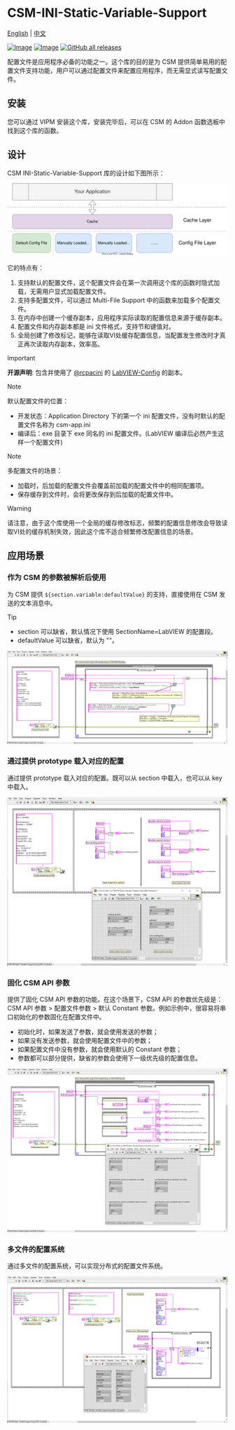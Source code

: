 # CSM-INI-Static-Variable-Support

[English](./README.md) | [中文](./README(zh-cn).md)

[![Image](https://www.vipm.io/package/nevstop_lib_csm_ini_static_variable_support/badge.svg?metric=installs)](https://www.vipm.io/package/nevstop_lib_csm_ini_static_variable_support/)
[![Image](https://www.vipm.io/package/nevstop_lib_csm_ini_static_variable_support/badge.svg?metric=stars)](https://www.vipm.io/package/nevstop_lib_csm_ini_static_variable_support/)
[![GitHub all releases](https://img.shields.io/github/downloads/NEVSTOP-LAB/CSM-INI-Static-Variable-Support/total)](https://github.com/NEVSTOP-LAB/CSM-INI-Static-Variable-Support/releases)

配置文件是应用程序必备的功能之一。这个库的目的是为 CSM 提供简单易用的配置文件支持功能，用户可以通过配置文件来配置应用程序，而无需显式读写配置文件。

## 安装

您可以通过 VIPM 安装这个库，安装完毕后，可以在 CSM 的 Addon 函数选板中找到这个库的函数。

## 设计

CSM INI-Static-Variable-Support 库的设计如下图所示：

![image](.github/csm-ini-variable-cache-design.svg)

它的特点有：

1. 支持默认的配置文件，这个配置文件会在第一次调用这个库的函数时隐式加载，无需用户显式加载配置文件。
2. 支持多配置文件，可以通过 Multi-File Support 中的函数来加载多个配置文件。
3. 在内存中创建一个缓存副本，应用程序实际读取的配置信息来源于缓存副本。
4. 配置文件和内存副本都是 ini 文件格式，支持节和键值对。
5. 全局创建了修改标记，能够在读取VI处缓存配置信息，当配置发生修改时才真正再次读取内存副本，效率高。

> [!IMPORTANT]
> **开源声明**: 包含并使用了 [@rcpacini](https://github.com/rcpacini) 的 [LabVIEW-Config](https://github.com/rcpacini/LabVIEW-Config) 的副本。

> [!NOTE]
> 默认配置文件的位置：
>
> - 开发状态：Application Directory 下的第一个 ini 配置文件，没有时默认的配置文件名称为 csm-app.ini
> - 编译后：exe 目录下 exe 同名的 ini 配置文件。(LabVIEW 编译后必然产生这样一个配置文件)

> [!NOTE]
> 多配置文件的场景：
>
> - 加载时，后加载的配置文件会覆盖前加载的配置文件中的相同配置项。
> - 保存缓存到文件时，会将更改保存到后加载的配置文件中。

> [!WARNING]
> 请注意，由于这个库使用一个全局的缓存修改标志，频繁的配置信息修改会导致读取VI处的缓存机制失效，因此这个库不适合频繁修改配置信息的场景。

## 应用场景

### 作为 CSM 的参数被解析后使用

为 CSM 提供 `${section.variable:defaultValue}` 的支持，直接使用在 CSM 发送的文本消息中。

> [!TIP]
>
> - section 可以缺省，默认情况下使用 SectionName=LabVIEW 的配置段。
> - defaultValue 可以缺省，默认为 ""。

![image](.github/1.png)

### 通过提供 prototype 载入对应的配置

通过提供 prototype 载入对应的配置。既可以从 section 中载入，也可以从 key 中载入。

![image](.github/2.png)

### 固化 CSM API 参数

提供了固化 CSM API 参数的功能。在这个场景下，CSM API 的参数优先级是：CSM API 参数 > 配置文件参数 > 默认 Constant 参数。例如示例中，很容易将串口初始化的参数固化在配置文件中。

- 初始化时，如果发送了参数，就会使用发送的参数；
- 如果没有发送参数，就会使用配置文件中的参数；
- 如果配置文件中没有参数，就会使用默认的 Constant 参数；
- 参数都可以部分提供，缺省的参数会使用下一级优先级的配置信息。

![image](.github/3.png)

### 多文件的配置系统

通过多文件的配置系统，可以实现分布式的配置文件系统。

![image](.github/4.png)

